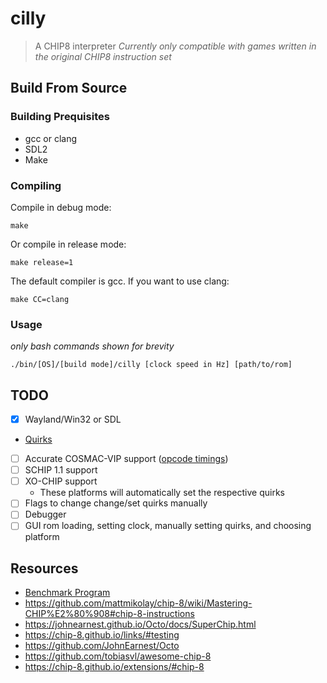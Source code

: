 # cilly
> A CHIP8 interpreter
*Currently only compatible with games written in the original CHIP8 instruction set*
## Build From Source
### Building Prequisites
- gcc or clang
- SDL2
- Make
### Compiling
Compile in debug mode:
```
make
```
Or compile in release mode:
```
make release=1 
```
The default compiler is gcc. If you want to use clang:
```
make CC=clang
```
### Usage
*only bash commands shown for brevity*
```
./bin/[OS]/[build mode]/cilly [clock speed in Hz] [path/to/rom]
```
## TODO
- [x] Wayland/Win32 or SDL
- [Quirks](https://chip8.gulrak.net/#quirk11)
- [ ] Accurate COSMAC-VIP support ([opcode timings](https://jackson-s.me/2019/07/13/Chip-8-Instruction-Scheduling-and-Frequency.html))
- [ ] SCHIP 1.1 support
- [ ] XO-CHIP support
    - These platforms will automatically set the respective quirks
- [ ] Flags to change change/set quirks manually
- [ ] Debugger
- [ ] GUI rom loading, setting clock, manually setting quirks, and choosing platform

## Resources
- [Benchmark Program](https://github.com/Milk-Cool/chip8-benchmark)
- https://github.com/mattmikolay/chip-8/wiki/Mastering-CHIP%E2%80%908#chip-8-instructions
- https://johnearnest.github.io/Octo/docs/SuperChip.html
- https://chip-8.github.io/links/#testing
- https://github.com/JohnEarnest/Octo
- https://github.com/tobiasvl/awesome-chip-8
- https://chip-8.github.io/extensions/#chip-8

